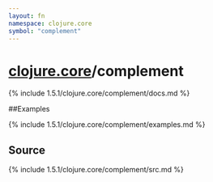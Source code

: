 ```yaml
---
layout: fn
namespace: clojure.core
symbol: "complement"
---
```


# [clojure.core](../)/complement

{% include 1.5.1/clojure.core/complement/docs.md %}

##Examples

{% include 1.5.1/clojure.core/complement/examples.md %}
## Source
{% include 1.5.1/clojure.core/complement/src.md %}

